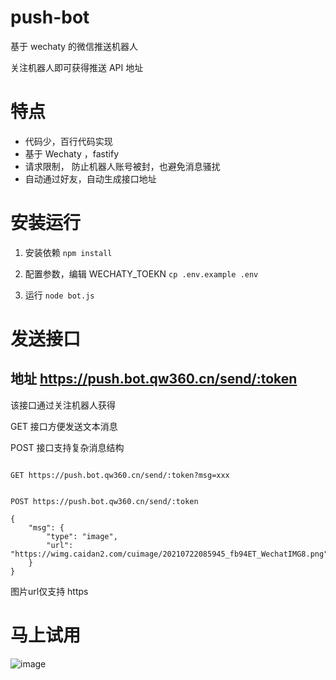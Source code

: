 # push-bot

基于 wechaty 的微信推送机器人

关注机器人即可获得推送 API 地址

# 特点

-   代码少，百行代码实现
-   基于 Wechaty ，fastify
-   请求限制， 防止机器人账号被封，也避免消息骚扰
-   自动通过好友，自动生成接口地址

# 安装运行

1. 安装依赖 `npm install`

2. 配置参数，编辑 WECHATY_TOEKN `cp .env.example .env`

3. 运行 `node bot.js`

# 发送接口

## 地址 https://push.bot.qw360.cn/send/:token
该接口通过关注机器人获得

GET 接口方便发送文本消息

POST 接口支持复杂消息结构

```

GET https://push.bot.qw360.cn/send/:token?msg=xxx


POST https://push.bot.qw360.cn/send/:token

{
    "msg": {
        "type": "image",
        "url": "https://wimg.caidan2.com/cuimage/20210722085945_fb94ET_WechatIMG8.png"
    }
}

```

图片url仅支持 https

# 马上试用

![image](https://user-images.githubusercontent.com/543287/126447077-48823663-cf5d-433b-b51d-8096f634477d.png)
